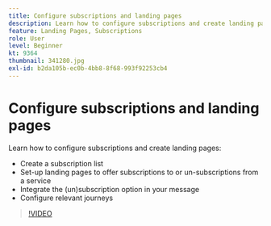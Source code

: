 ```yaml
---
title: Configure subscriptions and landing pages
description: Learn how to configure subscriptions and create landing pages.
feature: Landing Pages, Subscriptions
role: User
level: Beginner
kt: 9364
thumbnail: 341280.jpg
exl-id: b2da105b-ec0b-4bb8-8f68-993f92253cb4
---
```

# Configure subscriptions and landing pages

Learn how to configure subscriptions and create landing pages:

* Create a subscription list
* Set-up landing pages to offer subscriptions to or un-subscriptions from a service
* Integrate the (un)subscription option in your message
* Configure relevant journeys

>[!VIDEO](https://video.tv.adobe.com/v/341280?quality=12&learn=on)
